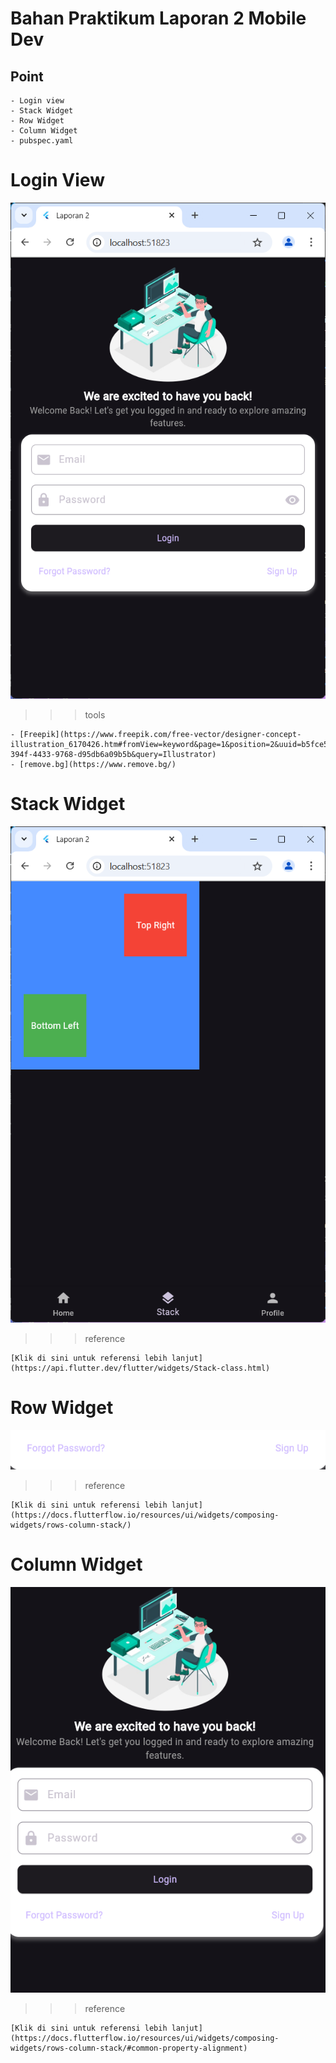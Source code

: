 # Bahan Praktikum Laporan 2 Mobile Dev

## Point

    - Login view
    - Stack Widget
    - Row Widget
    - Column Widget
    - pubspec.yaml

# Login View

![Gambar Login View](assets/images/login_page.png)

> > > tools

    - [Freepik](https://www.freepik.com/free-vector/designer-concept-illustration_6170426.htm#fromView=keyword&page=1&position=2&uuid=b5fce5ab-394f-4433-9768-d95db6a09b5b&query=Illustrator)
    - [remove.bg](https://www.remove.bg/)

# Stack Widget

![Gambar Stack Widget](assets/images/stack.png)

> > > reference

    [Klik di sini untuk referensi lebih lanjut](https://api.flutter.dev/flutter/widgets/Stack-class.html)

# Row Widget

![Gambar Row Widget](assets/images/image.png)

> > > reference

    [Klik di sini untuk referensi lebih lanjut](https://docs.flutterflow.io/resources/ui/widgets/composing-widgets/rows-column-stack/)

# Column Widget

![Gambar Column Widget](assets/images/column.png)

> > > reference

    [Klik di sini untuk referensi lebih lanjut](https://docs.flutterflow.io/resources/ui/widgets/composing-widgets/rows-column-stack/#common-property-alignment)
